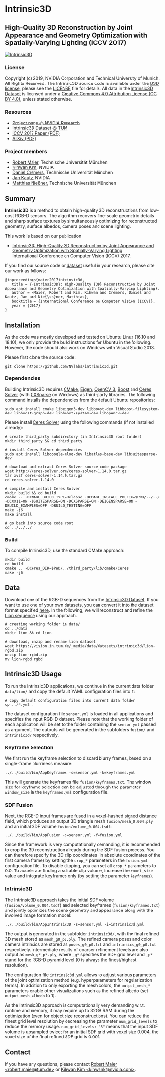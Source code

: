 # Intrinsic3D

## High-Quality 3D Reconstruction by Joint Appearance and Geometry Optimization with Spatially-Varying Lighting (ICCV 2017)

[![Intrinsic3D](https://vision.in.tum.de/_media/data/datasets/intrinsic3d/maier2017intrinsic3d_teaser.jpg?w=700&tok=b8e6f7)](https://vision.in.tum.de/_media/spezial/bib/maier2017intrinsic3d.pdf)

### License ###
Copyright (c) 2019, NVIDIA Corporation and Technical University of Munich. All Rights Reserved.
The Intrinsic3D source code is available under the [BSD license](http://opensource.org/licenses/BSD-3-Clause), please see the [LICENSE](LICENSE) file for details.
All data in the [Intrinsic3D Dataset](https://vision.in.tum.de/data/datasets/intrinsic3d) is licensed under a [Creative Commons 4.0 Attribution License (CC BY 4.0)](https://creativecommons.org/licenses/by/4.0/), unless stated otherwise.

### Resources ###
* [Project page @ NVIDIA Research](https://research.nvidia.com/publication/2017-10_Intrinsic3D%3A-High-Quality-3D)
* [Intrinsic3D Dataset @ TUM](https://vision.in.tum.de/data/datasets/intrinsic3d)
* [ICCV 2017 Paper (PDF)](https://vision.in.tum.de/_media/spezial/bib/maier2017intrinsic3d.pdf)
* [ArXiv (PDF)](https://arxiv.org/pdf/1708.01670.pdf)
 
### Project members ###
* [Robert Maier](https://vision.in.tum.de/members/maierr), Technische Universität München
* [Kihwan Kim](https://research.nvidia.com/person/kihwan-kim), NVIDIA
* [Daniel Cremers](https://vision.in.tum.de/members/cremers), Technische Universität München
* [Jan Kautz](https://research.nvidia.com/person/jan-kautz), NVIDIA
* [Matthias Nießner](http://www.niessnerlab.org/members/matthias_niessner/profile.html), Technische Universität München

## Summary
**Intrinsic3D** is a method to obtain high-quality 3D reconstructions from low-cost RGB-D sensors.
The algorithm recovers fine-scale geometric details and sharp surface textures by simultaneously optimizing for reconstructed geometry, surface albedos, camera poses and scene lighting.

This work is based on our publication  
* [Intrinsic3D: High-Quality 3D Reconstruction by Joint Appearance and Geometry Optimization with Spatially-Varying Lighting](https://vision.in.tum.de/_media/spezial/bib/maier2017intrinsic3d.pdf)  
International Conference on Computer Vision (ICCV) 2017.

If you find our source code or [dataset](https://vision.in.tum.de/data/datasets/intrinsic3d) useful in your research, please cite our work as follows:
```
@inproceedings{maier2017intrinsic3d,
   title = {{Intrinsic3D}: High-Quality {3D} Reconstruction by Joint Appearance and Geometry Optimization with Spatially-Varying Lighting},
   author = {Maier, Robert and Kim, Kihwan and Cremers, Daniel and Kautz, Jan and Nie{\ss}ner, Matthias},
   booktitle = {International Conference on Computer Vision (ICCV)},
   year = {2017}
}
```


## Installation
As the code was mostly developed and tested on Ubuntu Linux (16.10 and 18.10), we only provide the build instructions for Ubuntu in the following.
However, the code should also work on Windows with Visual Studio 2013.

Please first clone the source code:
```
git clone https://github.com/NVlabs/intrinsic3d.git
```

### Dependencies
Building Intrinsic3D requires
[CMake](https://cmake.org/download/),
[Eigen](http://eigen.tuxfamily.org/),
[OpenCV 3](https://opencv.org/releases.html),
[Boost](http://www.boost.org/users/download/) and
[Ceres Solver](http://ceres-solver.org/) (with [CXSparse](https://github.com/TheFrenchLeaf/CXSparse) on Windows)
as third-party libraries.
The following command installs the dependencies from the default Ubuntu repositories:
```
sudo apt install cmake libeigen3-dev libboost-dev libboost-filesystem-dev libboost-graph-dev libboost-system-dev libopencv-dev
```

Please install [Ceres Solver](http://ceres-solver.org/installation.html) using the following commands (if not installed already):
```
# create third_party subdirectory (in Intrinsic3D root folder)
mkdir third_party && cd third_party

# install Ceres Solver dependencies
sudo apt install libgoogle-glog-dev libatlas-base-dev libsuitesparse-dev

# download and extract Ceres Solver source code package
wget http://ceres-solver.org/ceres-solver-1.14.0.tar.gz
tar xvzf ceres-solver-1.14.0.tar.gz
cd ceres-solver-1.14.0

# compile and install Ceres Solver
mkdir build && cd build
cmake .. -DCMAKE_BUILD_TYPE=Release -DCMAKE_INSTALL_PREFIX=$PWD/../../ -DCXX11=ON -DSUITESPARSE=ON -DCXSPARSE=ON -DEIGENSPARSE=ON -DBUILD_EXAMPLES=OFF -DBUILD_TESTING=OFF
make -j6
make install

# go back into source code root
cd ../../../
```

### Build
To compile Intrinsic3D, use the standard CMake approach:
```
mkdir build
cd build
cmake .. -DCeres_DIR=$PWD/../third_party/lib/cmake/Ceres
make -j6
```


## Data
Download one of the RGB-D sequences from the [Intrinsic3D Dataset](https://vision.in.tum.de/data/datasets/intrinsic3d). If you want to use one of your own datasets, you can convert it into the dataset format specified [here](https://vision.in.tum.de/data/datasets/intrinsic3d#format).
In the following, we will reconstruct and refine the [Lion sequence](https://vision.in.tum.de/_media/data/datasets/intrinsic3d/lion-rgbd.zip) using our approach.
```
# creating working folder in data/
cd ../data
mkdir lion && cd lion

# download, unzip and rename lion dataset
wget https://vision.in.tum.de/_media/data/datasets/intrinsic3d/lion-rgbd.zip
unzip lion-rgbd.zip
mv lion-rgbd rgbd
```


## Intrinsic3D Usage
To run the Intrinsic3D applications, we continue in the current data folder ```data/lion/``` and copy the default YAML configuration files into it:
```
# copy default configuration files into current data folder
cp ../*.yml .
```
The dataset configuration file ```sensor.yml``` is loaded in all applications and specifies the input RGB-D dataset.
Please note that the working folder of each application will be set to the folder containing the ```sensor.yml``` passed as argument.
The outputs will be generated in the subfolders ```fusion/``` and  ```intrinsic3d/``` respectively.

### Keyframe Selection
We first run the keyframe selection to discard blurry frames, based on a single-frame blurriness measure:
```
../../build/bin/AppKeyframes -s=sensor.yml -k=keyframes.yml
```
This will generate the keyframes file ```fusion/keyframes.txt```.
The window size for keyframe selection can be adjusted through the parameter ```window_size``` in the ```keyframes.yml``` configuration file.

### SDF Fusion
Next, the RGB-D input frames are fused in a voxel-hashed signed distance field, which produces an output 3D triangle mesh ```fusion/mesh_0.004.ply``` and an initial SDF volume
```fusion/volume_0.004.tsdf```:

```
../../build/bin/AppFusion -s=sensor.yml -f=fusion.yml
```
Since the framework is very computationally demanding, it is recommended to crop the 3D reconstruction already during the SDF fusion process.
You can therefore specify the 3D clip coordinates (in absolute coordinates of the first camera frame) by setting the ```crop_*``` parameters in the ```fusion.yml``` configuration file. 
To disable clipping, you can set all ```crop_*``` parameters to 0.0.
To accelerate finding a suitable clip volume, increase the ```voxel_size``` value and integrate keyframes only (by setting the parameter ```keyframes```).


### Intrinsic3D
The Intrinsic3D approach takes the initial SDF volume (```fusion/volume_0.004.tsdf```) and selected keyframes (```fusion/keyframes.txt```) and jointly optimizes the scene geometry and appearance along with the involved image formation model:

```
../../build/bin/AppIntrinsic3D -s=sensor.yml -i=intrinsic3d.yml
```

The output is generated in the subfolder ```intrinsic3d/```, with the final refined 3D mesh stored as ```mesh_g0_p0.ply```. The refined camera poses and color camera intrinsics are stored as ```poses_g0_p0.txt``` and ```intrinsics_g0_p0.txt``` respectively.
Intermediate results of coarser refinement levels are also output as
```mesh_g*_p*.ply```, where ```_g*``` specifies the SDF grid level and ```_p*``` stand for the RGB-D pyramid level (0 is always the finest/highest resolution).

The configuration file ```intrinsic3d.yml``` allows to adjust various parameters of the joint optimization method (e.g. hyperparameters for regularization terms).
In addition to only exporting the mesh colors, the ```output_mesh_*``` parameters enable other visualizations such as the refined albedo (set ```output_mesh_albedo``` to 1).

As the Intrinsic3D approach is computationally very demanding w.r.t. runtime and memory, it may require up to 32GB RAM during the optimization (even for object size reconstructions).
You can reduce the finest grid level resolution by decreasing the parameter ```num_grid_levels``` to reduce the memory usage. ```num_grid_levels: "3"``` means that the input SDF volume is upsampled twice; for an initial SDF grid with voxel size 0.004, the voxel size of the final refined SDF grid is 0.001.

## Contact
If you have any questions, please contact [Robert Maier &lt;robert.maier@tum.de>](mailto:robert.maier@tum.de) or [Kihwan Kim &lt;kihwank@nvidia.com>](mailto:kihwank@nvidia.com).
